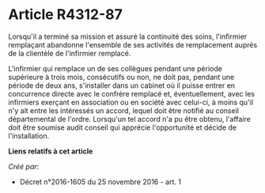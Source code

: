 # Article R4312-87

Lorsqu'il a terminé sa mission et assuré la continuité des soins,  l'infirmier remplaçant abandonne l'ensemble de ses
activités de  remplacement auprès de la clientèle de l'infirmier remplacé. 

L'infirmier qui remplace un de ses collègues pendant une période  supérieure à trois mois, consécutifs ou non, ne doit pas,
pendant une  période de deux ans, s'installer dans un cabinet où il puisse entrer en  concurrence directe avec le confrère
remplacé et, éventuellement, avec  les infirmiers exerçant en association ou en société avec celui-ci, à  moins qu'il n'y ait
entre les intéressés un accord, lequel doit être  notifié au conseil départemental de l'ordre. Lorsqu'un tel accord n'a pu
être obtenu, l'affaire doit être soumise audit conseil qui apprécie  l'opportunité et décide de l'installation.

**Liens relatifs à cet article**

_Créé par_:

  - Décret n°2016-1605 du 25 novembre 2016 - art. 1
